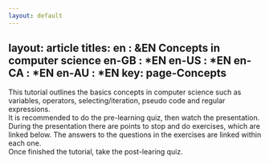 ```yaml
---
layout: default
---
```

layout: article
titles:
  en      : &EN       Concepts in computer science
  en-GB   : *EN
  en-US   : *EN
  en-CA   : *EN
  en-AU   : *EN
key: page-Concepts
---


This tutorial outlines the basics concepts in computer science such as variables, operators, selecting/iteration, pseudo code and regular expressions.<br>
It is recommended to do the pre-learning quiz, then watch the presentation. During the presentation there are points to stop and do exercises, which are linked below. The answers to the questions in the exercises are linked within each one.<br>
Once finished the tutorial, take the post-learing quiz.<br>

